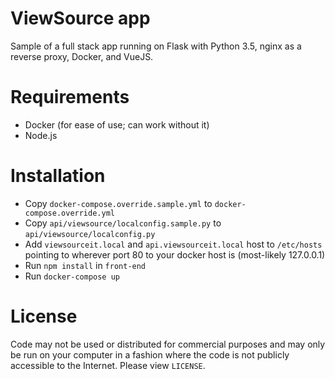 # ViewSource app

Sample of a full stack app running on Flask with Python 3.5, nginx as a reverse proxy, Docker, and VueJS.

# Requirements

* Docker (for ease of use; can work without it)
* Node.js

# Installation

* Copy `docker-compose.override.sample.yml` to `docker-compose.override.yml`
* Copy `api/viewsource/localconfig.sample.py` to `api/viewsource/localconfig.py`
* Add `viewsourceit.local` and `api.viewsourceit.local` host to `/etc/hosts` pointing to wherever port 80 to your docker host is (most-likely 127.0.0.1)
* Run `npm install` in `front-end`
* Run `docker-compose up`

# License

Code may not be used or distributed for commercial purposes and may only be run on your computer in a fashion where the code is not publicly accessible to the Internet. Please view `LICENSE`.